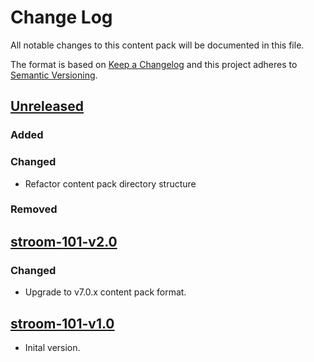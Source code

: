 # Change Log

All notable changes to this content pack will be documented in this file.

The format is based on [Keep a Changelog](http://keepachangelog.com/)
and this project adheres to [Semantic Versioning](http://semver.org/).

## [Unreleased]

### Added

### Changed

* Refactor content pack directory structure

### Removed


## [stroom-101-v2.0]

### Changed

* Upgrade to v7.0.x content pack format.


## [stroom-101-v1.0]

* Inital version.


[Unreleased]: https://github.com/gchq/stroom-content/compare/stroom-101-v2.0...HEAD
[stroom-101-v2.0]: https://github.com/gchq/stroom-content/compare/stroom-101-v1.0...stroom-101-v2.0
[stroom-101-v1.0]: https://github.com/gchq/stroom-content/compare/stroom-101-v1.0...stroom-101-v1.0

